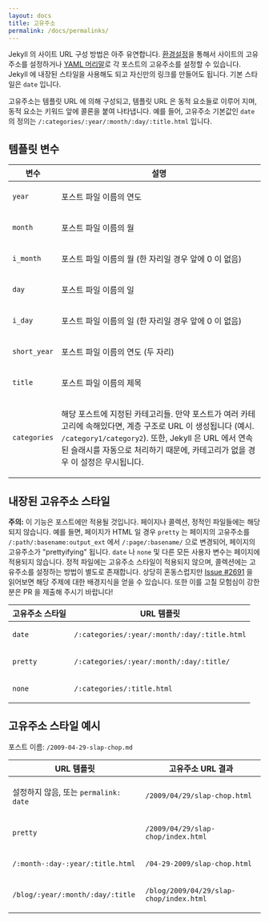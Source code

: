 ```yaml
---
layout: docs
title: 고유주소
permalink: /docs/permalinks/
---
```


Jekyll 의 사이트 URL 구성 방법은 아주 유연합니다.
[환경설정](../configuration/)을 통해서 사이트의 고유주소를 설정하거나 [YAML
머리말](../frontmatter/)로 각 포스트의 고유주소를 설정할 수 있습니다. Jekyll 에
내장된 스타일을 사용해도 되고 자신만의 링크를 만들어도 됩니다. 기본 스타일은
`date` 입니다.

고유주소는 템플릿 URL 에 의해 구성되고, 템플릿 URL 은 동적 요소들로 이루어 지며,
동적 요소는 키워드 앞에 콜론을 붙여 나타냅니다. 예를 들어, 고유주소 기본값인
`date` 의 정의는 `/:categories/:year/:month/:day/:title.html` 입니다.

## 템플릿 변수

<div class="mobile-side-scroller">
<table>
  <thead>
    <tr>
      <th>변수</th>
      <th>설명</th>
    </tr>
  </thead>
  <tbody>
    <tr>
      <td>
        <p><code>year</code></p>
      </td>
      <td>
        <p>포스트 파일 이름의 연도</p>
      </td>
    </tr>
    <tr>
      <td>
        <p><code>month</code></p>
      </td>
      <td>
        <p>포스트 파일 이름의 월</p>
      </td>
    </tr>
    <tr>
      <td>
        <p><code>i_month</code></p>
      </td>
      <td>
        <p>포스트 파일 이름의 월 (한 자리일 경우 앞에 0 이 없음)</p>
      </td>
    </tr>
    <tr>
      <td>
        <p><code>day</code></p>
      </td>
      <td>
        <p>포스트 파일 이름의 일</p>
      </td>
    </tr>
    <tr>
      <td>
        <p><code>i_day</code></p>
      </td>
      <td>
        <p>포스트 파일 이름의 일 (한 자리일 경우 앞에 0 이 없음)</p>
      </td>
    </tr>
    <tr>
      <td>
        <p><code>short_year</code></p>
      </td>
      <td>
        <p>포스트 파일 이름의 연도 (두 자리)</p>
      </td>
    </tr>
    <tr>
      <td>
        <p><code>title</code></p>
      </td>
      <td>
        <p>포스트 파일 이름의 제목</p>
      </td>
    </tr>
    <tr>
      <td>
        <p><code>categories</code></p>
      </td>
      <td>
        <p>
          해당 포스트에 지정된 카테고리들. 만약 포스트가 여러 카테고리에
          속해있다면, 계층 구조로 URL 이 생성됩니다 (예시.
          <code>/category1/category2</code>). 또한, Jekyll 은 URL 에서 연속된
          슬래시를 자동으로 처리하기 때문에, 카테고리가 없을 경우 이 설정은 무시됩니다.
        </p>
      </td>
    </tr>
  </tbody>
</table>
</div>

## 내장된 고유주소 스타일

**주의:** 이 기능은 포스트에만 적용될 것입니다. 페이지나 콜렉션, 정적인
파일들에는 해당되지 않습니다. 예를 들면, 페이지가 HTML 일 경우 `pretty` 는
페이지의 고유주소를 `/:path/:basename:output_ext` 에서 `/:page/:basename/` 으로
변경되어, 페이지의 고유주소가 "prettyifying" 됩니다. `date` 나 `none` 및 다른
모든 사용자 변수는 페이지에 적용되지 않습니다. 정적 파일에는 고유주소 스타일이
적용되지 않으며, 콜렉션에는 고유주소를 설정하는 방법이 별도로 존재합니다. 상당히
혼동스럽지만 [Issue #2691](https://github.com/jekyll/jekyll/issues/2691) 을
읽어보면 해당 주제에 대한 배경지식을 얻을 수 있습니다. 또한 이를 고칠 모험심이
강한 분은 PR 을 제출해 주시기 바랍니다!

<div class="mobile-side-scroller">
<table>
  <thead>
    <tr>
      <th>고유주소 스타일</th>
      <th>URL 템플릿</th>
    </tr>
  </thead>
  <tbody>
    <tr>
      <td>
        <p><code>date</code></p>
      </td>
      <td>
        <p><code>/:categories/:year/:month/:day/:title.html</code></p>
      </td>
    </tr>
    <tr>
      <td>
        <p><code>pretty</code></p>
      </td>
      <td>
        <p><code>/:categories/:year/:month/:day/:title/</code></p>
      </td>
    </tr>
    <tr>
      <td>
        <p><code>none</code></p>
      </td>
      <td>
        <p><code>/:categories/:title.html</code></p>
      </td>
    </tr>
  </tbody>
</table>
</div>

## 고유주소 스타일 예시

포스트 이름: `/2009-04-29-slap-chop.md`

<div class="mobile-side-scroller">
<table>
  <thead>
    <tr>
      <th>URL 템플릿</th>
      <th>고유주소 URL 결과</th>
    </tr>
  </thead>
  <tbody>
    <tr>
      <td>
        <p>설정하지 않음, 또는 <code>permalink: date</code></p>
      </td>
      <td>
        <p><code>/2009/04/29/slap-chop.html</code></p>
      </td>
    </tr>
    <tr>
      <td>
        <p><code>pretty</code></p>
      </td>
      <td>
        <p><code>/2009/04/29/slap-chop/index.html</code></p>
      </td>
    </tr>
    <tr>
      <td>
        <p><code>/:month-:day-:year/:title.html</code></p>
      </td>
      <td>
        <p><code>/04-29-2009/slap-chop.html</code></p>
      </td>
    </tr>
    <tr>
      <td>
        <p><code>/blog/:year/:month/:day/:title</code></p>
      </td>
      <td>
        <p><code>/blog/2009/04/29/slap-chop/index.html</code></p>
      </td>
    </tr>
  </tbody>
</table>
</div>
